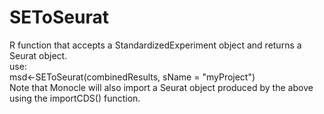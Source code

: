 # SEToSeurat
R function that accepts a StandardizedExperiment object and returns a Seurat object.<br/>
use:<br/>
msd<-SEToSeurat(combinedResults, sName = "myProject")<br/>
Note that Monocle will also import a Seurat object produced by the above using the importCDS() function.
